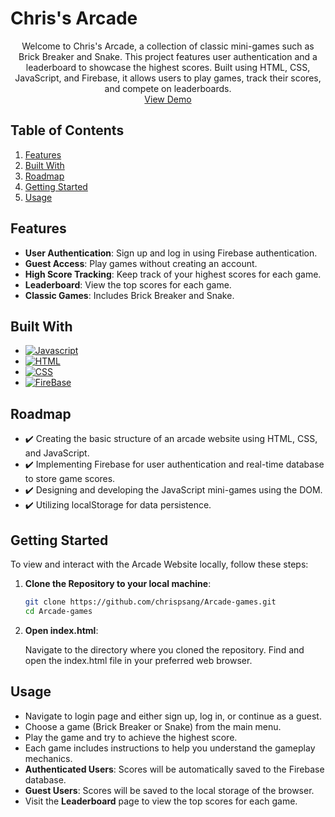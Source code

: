 # Chris's Arcade
<div align="center">
  <p align="center">
    Welcome to Chris's Arcade, a collection of classic mini-games such as Brick Breaker and Snake. This project features user authentication and a leaderboard to showcase the highest scores. Built using HTML, CSS, JavaScript, and Firebase, it allows users to play games, track their scores, and compete on leaderboards.
    <br />
    <a href="https://chrispsang.github.io/Arcade-games/">View Demo</a>
  </p>
</div>

## Table of Contents
1. [Features](#features)
2. [Built With](#built-with)
3. [Roadmap](#roadmap)
4. [Getting Started](#getting-started)
5. [Usage](#usage)

## Features
- **User Authentication**: Sign up and log in using Firebase authentication.
- **Guest Access**: Play games without creating an account.
- **High Score Tracking**: Keep track of your highest scores for each game.
- **Leaderboard**: View the top scores for each game.
- **Classic Games**: Includes Brick Breaker and Snake.

## Built With
* [![Javascript][Javascript.js]][Javascript-url]
* [![HTML][HTML.html]][HTML-url]
* [![CSS][CSS.css]][CSS-url]
* [![FireBase][Firebase]][Firebase-url]

## Roadmap
- ✔️ Creating the basic structure of an arcade website using HTML, CSS, and JavaScript.
- ✔️ Implementing Firebase for user authentication and real-time database to store game scores.
- ✔️ Designing and developing the JavaScript mini-games using the DOM.
- ✔️ Utilizing localStorage for data persistence.

## Getting Started

To view and interact with the Arcade Website locally, follow these steps:

1. **Clone the Repository to your local machine**:

   ```bash
   git clone https://github.com/chrispsang/Arcade-games.git
   cd Arcade-games

2. **Open index.html**:

    Navigate to the directory where you cloned the repository.
    Find and open the index.html file in your preferred web browser.

## Usage
- Navigate to login page and either sign up, log in, or continue as a guest.
- Choose a game (Brick Breaker or Snake) from the main menu.
- Play the game and try to achieve the highest score.
- Each game includes instructions to help you understand the gameplay mechanics.
- **Authenticated Users**: Scores will be automatically saved to the Firebase database.
- **Guest Users**: Scores will be saved to the local storage of the browser.
- Visit the **Leaderboard** page to view the top scores for each game.


[Javascript.js]: https://img.shields.io/badge/JavaScript-F7DF1E?style=for-the-badge&logo=javascript&logoColor=black
[Javascript-url]: https://developer.mozilla.org/en-US/docs/Web/JavaScript
[CSS.CSS]: https://img.shields.io/badge/CSS-239120?&style=for-the-badge&logo=css3&logoColor=white
[CSS-url]: https://developer.mozilla.org/en-US/docs/Learn/Getting_started_with_the_web/CSS_basics 
[HTML.HTML]: https://img.shields.io/badge/HTML5-E34F26?style=for-the-badge&logo=html5&logoColor=white
[HTML-url]: https://developer.mozilla.org/en-US/docs/Web/HTML
[Firebase]: https://img.shields.io/badge/Firebase-039BE5?style=for-the-badge&logo=Firebase&logoColor=white
[Firebase-url]: https://firebase.google.com/
